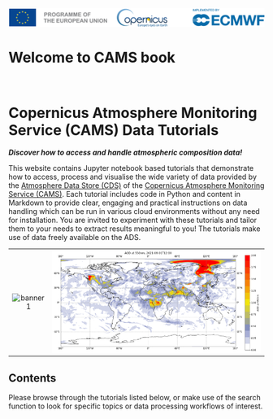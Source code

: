 ![logo](./LogoLine_EC_Cop_ECMWF.png)

# Welcome to CAMS book

<br>

# Copernicus Atmosphere Monitoring Service (CAMS) Data Tutorials

**_Discover how to access and handle atmospheric composition data!_**

This website contains Jupyter notebook based tutorials that demonstrate how to access, process and visualise the wide variety of data provided by the [Atmosphere Data Store (CDS)](https://ads.atmosphere.copernicus.eu/) of the [Copernicus Atmosphere Monitoring Service (CAMS)](https://atmosphere.copernicus.eu/). Each tutorial includes code in Python and content in Markdown to provide clear, engaging and practical instructions on data handling which can be run in various cloud environments without any need for installation. You are invited to experiment with these tutorials and tailor them to your needs to extract results meaningful to you! The tutorials make use of data freely available on the ADS.

|                                               |                                      |
| :-------------------------------------------: | :----------------------------------: |
| ![banner1](./img/TCO3_202007-202101_SHem.gif) | ![banner2](./img/CAMS_AOD_small.png) |

## Contents

Please browse through the tutorials listed below, or make use of the search function to look for specific topics or data processing workflows of interest.

```{tableofcontents}

```
